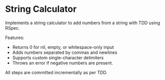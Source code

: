 
# String Calculator

Implements a string calculator to add numbers from a string with TDD using RSpec.

Features:
- Returns 0 for nil, empty, or whitespace-only input
- Adds numbers separated by commas  and newlines
- Supports custom single-character delimiters 
- Throws an error if negative numbers are present.


All steps are committed incrementally as per TDD.
